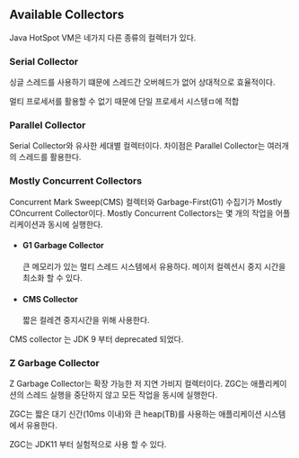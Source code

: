 ## Available Collectors

Java HotSpot VM은 네가지 다른 종류의 컬렉터가 있다.

### Serial Collector

싱글 스레드를 사용하기 떄문에 스레드간 오버헤드가 없어 상대적으로 효율적이다.

멀티 프로세서를 활용할 수 없기 때문에 단일 프로세서 시스텡ㅁ에 적합

### Parallel Collector

Serial Collector와 유사한 세대별 컬렉터이다. 차이점은 Parallel Collector는 여러개의 스레드를 활용한다.

### Mostly Concurrent Collectors

Concurrent Mark Sweep(CMS) 컬렉터와 Garbage-First(G1) 수집기가 Mostly COncurrent Collector이다. Mostly Concurrent Collectors는 몇 개의 작업을 어플리케이션과 동시에 실행한다.

- #### G1 Garbage Collector

  큰 메모리가 있는 멀티 스레드 시스템에서 유용하다.  메이저 컬렉션시 중지 시간을 최소화 할 수 있다.

- #### CMS Collector

  짧은 컬레견 중지시간을 위해 사용한다. 

CMS collector 는 JDK 9 부터 deprecated 되었다.

### Z Garbage Collector

Z Garbage Collector는 확장 가능한 저 지연 가비지 컬렉터이다. ZGC는 애플리케이션의 스레드 실행을 중단하지 않고 모든 작업을 동시에 실행한다.

ZGC는 짧은 대기 신간(10ms 이내)와 큰 heap(TB)를 사용하는 애플리케이션 시스템에서 유용한다.

ZGC는 JDK11 부터 실험적으로 사용 할 수 있다.